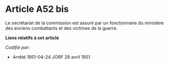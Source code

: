 # Article A52 bis

Le secrétariat de la commission est assuré par un fonctionnaire du ministère des anciens combattants et des victimes de la
guerre.

**Liens relatifs à cet article**

_Codifié par_:

  - Arrêté 1951-04-24 JORF 29 avril 1951
